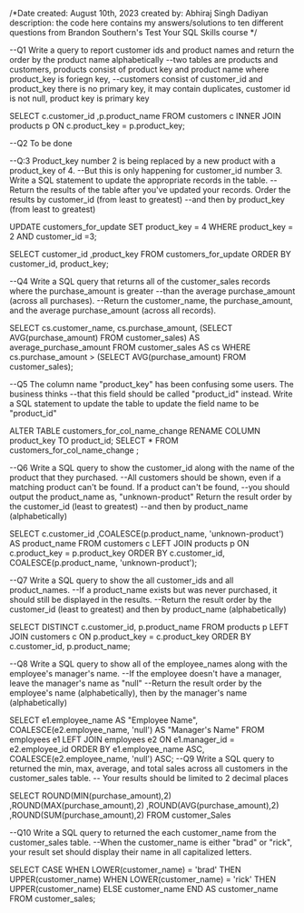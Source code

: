 /*Date created: August 10th, 2023
created by: Abhiraj Singh Dadiyan
description: the code here contains my answers/solutions to ten different questions from Brandon Southern's Test Your SQL Skills course */

--Q1 Write a query to report customer ids and product names and return the order by the product name alphabetically
--two tables are products and customers, products consist of product key and product name where product_key is foriegn key, 
--customers consist of customer_id and product_key there is no primary key, it may contain duplicates, customer id is not null, product key is primary key

SELECT
	   c.customer_id
    ,p.product_name
FROM
	customers c
INNER JOIN 
	products p
ON
	c.product_key = p.product_key;

--Q2 To be done

--Q:3 Product_key number 2 is being replaced by a new product with a product_key of 4. 
--But this is only happening for customer_id number 3. Write a SQL statement to update the appropriate records in the table.
--Return the results of the table after you've updated your records. Order the results by customer_id (from least to greatest) 
--and then by product_key (from least to greatest) 

UPDATE
	customers_for_update
SET
	product_key = 4
WHERE
	product_key = 2
AND
  	customer_id =3;

SELECT
	  customer_id
   ,product_key
FROM
	customers_for_update
ORDER BY
	customer_id, product_key;

--Q4  Write a SQL query that returns all of the customer_sales records where the purchase_amount is greater
--than the average purchase_amount (across all purchases).
--Return the customer_name, the purchase_amount, and the average purchase_amount (across all records). 

SELECT
    cs.customer_name, 
    cs.purchase_amount,
    (SELECT AVG(purchase_amount) FROM customer_sales) AS average_purchase_amount
FROM 
    customer_sales AS cs
WHERE 
    cs.purchase_amount > (SELECT AVG(purchase_amount) FROM customer_sales);


--Q5 The column name "product_key" has been confusing some users. The business thinks
--that this field should be called "product_id" instead. Write a SQL statement to update the table to update the field name to be "product_id" 

ALTER TABLE
  customers_for_col_name_change 
        RENAME COLUMN product_key TO product_id;
SELECT
	*
FROM
	customers_for_col_name_change
;

--Q6  Write a SQL query to show the customer_id along with the name of the product that they purchased.
--All customers should be shown, even if a matching product can't be found. If a product can't be found, 
--you should output the product_name as, "unknown-product" Return the result order by the customer_id (least to greatest)
--and then by product_name (alphabetically) 

SELECT 
    c.customer_id
  ,COALESCE(p.product_name, 'unknown-product') AS    product_name
FROM 
    customers c
LEFT JOIN 
    products p 
ON 
	c.product_key = p.product_key
ORDER BY 
    c.customer_id, 
    COALESCE(p.product_name, 'unknown-product');

--Q7 Write a SQL query to show the all customer_ids and all product_names. 
--If a product_name exists but was never purchased, it should still be displayed in the results.
--Return the result order by the customer_id (least to greatest) and then by product_name (alphabetically) 

SELECT 
    DISTINCT c.customer_id,
    p.product_name
FROM 
    products p
LEFT JOIN 
    customers c 
ON 
	p.product_key = c.product_key
ORDER BY 
    c.customer_id, 
    p.product_name;

--Q8 Write a SQL query to show all of the employee_names along with the employee's manager's name. 
--If the employee doesn't have a manager, leave the manager's name as "null"
--Return the result order by the employee's name (alphabetically), then by the manager's name (alphabetically) 

SELECT
    e1.employee_name AS "Employee Name",
    COALESCE(e2.employee_name, 'null') AS "Manager's Name"
FROM
    employees e1
LEFT JOIN
    employees e2 ON e1.manager_id = e2.employee_id
ORDER BY
    e1.employee_name ASC,
    COALESCE(e2.employee_name, 'null') ASC;
--Q9 Write a SQL query to returned the min, max, average, and total sales across all customers in the customer_sales table.
-- Your results should be limited to 2 decimal places
  
SELECT
   ROUND(MIN(purchase_amount),2)
  ,ROUND(MAX(purchase_amount),2)
  ,ROUND(AVG(purchase_amount),2)
  ,ROUND(SUM(purchase_amount),2)
FROM
	customer_Sales

--Q10 Write a SQL query to returned the each customer_name from the customer_sales table.
--When the customer_name is either "brad" or "rick", your result set should display their name in all capitalized letters. 

SELECT 
    CASE 
        WHEN LOWER(customer_name) = 'brad' THEN UPPER(customer_name)
        WHEN LOWER(customer_name) = 'rick' THEN UPPER(customer_name)
        ELSE customer_name 
    END AS customer_name
FROM 
    customer_sales;
